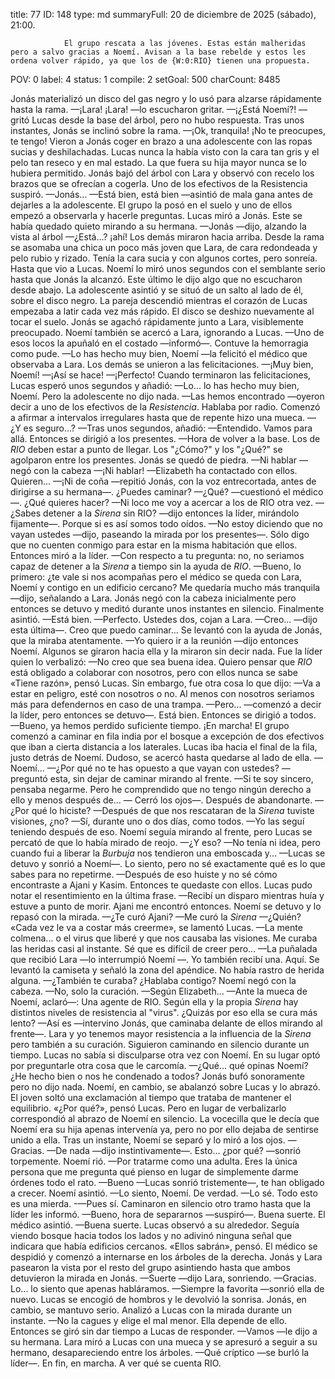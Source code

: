 title:          77
ID:             148
type:           md
summaryFull:    20 de diciembre de 2025 (sábado), 21:00.
                
                El grupo rescata a las jóvenes. Estas están malheridas pero a salvo gracias a Noemí. Avisan a la base rebelde y estos les ordena volver rápido, ya que los de {W:0:RIO} tienen una propuesta.
POV:            0
label:          4
status:         1
compile:        2
setGoal:        500
charCount:      8485


Jonás materializó un disco del gas negro y lo usó para alzarse rápidamente hasta la rama.
—¡Lara! ¡Lara! —lo escucharon gritar. 
—¡¿Está Noemí?! —gritó Lucas desde la base del árbol, pero no hubo respuesta.
Tras unos instantes, Jonás se inclinó sobre la rama.
—¡Ok, tranquila! ¡No te preocupes, te tengo!
Vieron a Jonás coger en brazo a una adolescente con las ropas sucias y deshilachadas. Lucas nunca la había visto con la cara tan gris y el pelo tan reseco y en mal estado. La que fuera su hija mayor nunca se lo hubiera permitido.
Jonás bajó del árbol con Lara y observó con recelo los brazos que se ofrecían a cogerla. Uno de los efectivos de la Resistencia suspiró.
—Jonás...
—Está bien, está bien —asintió de mala gana antes de dejarles a la adolescente.
El grupo la posó en el suelo y uno de ellos empezó a observarla y hacerle preguntas.
Lucas miró a Jonás. Este se había quedado quieto mirando a su hermana.
—Jonás —dijo, alzando la vista al árbol —¿Está...? ¡ahí!
Los demás miraron hacia arriba. Desde la rama se asomaba una chica un poco más joven que Lara, de cara redondeada y pelo rubio y rizado. Tenía la cara sucia y con algunos cortes, pero sonreía.
Hasta que vio a Lucas.
Noemí lo miró unos segundos con el semblante serio hasta que Jonás la alcanzó.
Este último le dijo algo que no escucharon desde abajo. La adolescente asintió y se situó de un salto al lado de él, sobre el disco negro.
La pareja descendió mientras el corazón de Lucas empezaba a latir cada vez más rápido. 
El disco se deshizo nuevamente al tocar el suelo. Jonás se agachó rápidamente junto a Lara, visiblemente preocupado. Noemí también se acercó a Lara, ignorando a Lucas.
—Uno de esos locos la apuñaló en el costado —informó—. Contuve la hemorragia como pude.
—Lo has hecho muy bien, Noemí —la felicitó el médico que observaba a Lara.
Los demás se unieron a las felicitaciones.
—¡Muy bien, Noemí!
—¡Así se hace!
—¡Perfecto!
Cuando terminaron las felicitaciones, Lucas esperó unos segundos y añadió:
—Lo... lo has hecho muy bien, Noemí.
Pero la adolescente no dijo nada.
—Las hemos encontrado —oyeron decir a uno de los efectivos de la *Resistencia*. Hablaba por radio.
Comenzó a afirmar a intervalos irregulares hasta que de repente hizo una mueca.
—¿Y es seguro...? —Tras unos segundos, añadió: —Entendido. Vamos para allá.
Entonces se dirigió a los presentes.
—Hora de volver a la base. Los de *RIO* deben estar a punto de llegar.
Los "¿Cómo?" y los "¿Qué?" se agolparon entre los presentes. Jonás se quedó de piedra.
—Ni hablar —negó con la cabeza —¡Ni hablar!
—Elizabeth ha contactado con ellos. Quieren...
—¡Ni de coña —repitió Jonás, con la voz entrecortada, antes de dirigirse a su hermana—. ¿Puedes caminar?
—¿Qué? —cuestionó el médico—. ¿Qué quieres hacer?
—Ni loco me voy a acercar a los de RIO otra vez.
—¿Sabes detener a la *Sirena* sin RIO? —dijo entonces la líder, mirándolo fijamente—. Porque si es así somos todo oídos.
—No estoy diciendo que no vayan ustedes —dijo, paseando la mirada por los presentes—. Sólo digo que no cuenten conmigo para estar en la misma habitación que ellos.
Entonces miró a la líder.
—Con respecto a tu pregunta: no, no seriamos capaz de detener a la *Sirena* a tiempo sin la ayuda de *RIO*.
—Bueno, lo primero: ¿te vale si nos acompañas pero el médico se queda con Lara, Noemí y contigo en un edificio cercano? Me quedaría mucho más tranquila —dijo, señalando a Lara.
Jonás negó con la cabeza inicialmente pero entonces se detuvo y meditó durante unos instantes en silencio. Finalmente asintió.
—Está bien.
—Perfecto. Ustedes dos, cojan a Lara.
—Creo... —dijo esta última—. Creo que puedo caminar...
Se levantó con la ayuda de Jonás, que la miraba atentamente.
—Yo quiero ir a la reunión —dijo entonces Noemí.
Algunos se giraron hacia ella y la miraron sin decir nada. Fue la líder quien lo verbalizó:
—No creo que sea buena idea. Quiero pensar que *RIO* está obligado a colaborar con nosotros, pero con ellos nunca se sabe
«Tiene razón», pensó Lucas.
Sin embargo, fue otra cosa lo que dijo:
—Va a estar en peligro, esté con nosotros o no. Al menos con nosotros seriamos más para defendernos en caso de una trampa.
—Pero... —comenzó a decir la líder, pero entonces se detuvo—. Está bien.
Entonces se dirigió a todos.
—Bueno, ya hemos perdido suficiente tiempo. ¡En marcha!
El grupo comenzó a caminar en fila india por el bosque a excepción de dos efectivos que iban a cierta distancia a los laterales.
Lucas iba hacia el final de la fila, justo detrás de Noemí. Dudoso, se acercó hasta quedarse al lado de ella.
—Noemí...
—¿Por qué no te has opuesto a que vayan con ustedes? —preguntó esta, sin dejar de caminar mirando al frente.
—Si te soy sincero, pensaba negarme. Pero he comprendido que no tengo ningún derecho a ello y menos después de... — Cerró los ojos—. Después de abandonarte.
—¿Por qué lo hiciste?
—Después de que nos rescataran de la *Sirena* tuviste visiones, ¿no?
—Sí, durante uno o dos días, como todos.
—Yo las seguí teniendo después de eso.
Noemí seguía mirando al frente, pero Lucas se percató de que lo había mirado de reojo.
—¿Y eso?
—No tenía ni idea, pero cuando fui a liberar la *Burbuja* nos tendieron una emboscada y... —Lucas se detuvo y sonrió a Noemí—. Lo siento, pero no sé exactamente qué es lo que sabes para no repetirme.
—Después de eso huiste y no sé cómo encontraste a Ajani y Kasim. Entonces te quedaste con ellos.
Lucas pudo notar el resentimiento en la última frase.
—Recibí un disparo mientras huía y estuve a punto de morir. Ajani me encontró entonces.
Noemí se detuvo y lo repasó con la mirada.
—¿Te curó Ajani?
—Me curó la *Sirena*
—¿Quién?
«Cada vez le va a costar más creerme», se lamentó Lucas.
—La mente colmena... o el virus que liberé y que nos causaba las visiones. Me curaba las heridas casi al instante. Sé que es difícil de creer pero...
—La puñalada que recibió Lara —lo interrumpió Noemí —. Yo también recibí una. Aquí.
Se levantó la camiseta y señaló la zona del apéndice. No había rastro de herida alguna.
—¿También te curaba? ¿Hablaba contigo?
Noemí negó con la cabeza.
—No, solo la curación.
—Según Elizabeth... —Ante la mueca de Noemí, aclaró—: Una agente de RIO. Según ella y la propia *Sirena* hay distintos niveles de resistencia al "virus". ¿Quizás por eso ella se cura más lento?
—Así es —intervino Jonás, que caminaba delante de ellos mirando al frente—. Lara y yo tenemos mayor resistencia a la influencia de la *Sirena* pero también a su curación.
Siguieron caminando en silencio durante un tiempo. Lucas no sabía si disculparse otra vez con Noemí. En su lugar optó por preguntarle otra cosa que le carcomía.
—¿Qué... qué opinas Noemí? ¿He hecho bien o nos he condenado a todos?
Jonás bufó sonoramente pero no dijo nada.
Noemí, en cambio, se abalanzó sobre Lucas y lo abrazó.
El joven soltó una exclamación al tiempo que trataba de mantener el equilibrio.
«¿Por qué?», pensó Lucas. Pero en lugar de verbalizarlo correspondió al abrazo de Noemí en silencio.
La vocecilla que le decía que Noemí era su hija apenas intervenía ya, pero no por ello dejaba de sentirse unido a ella.
Tras un instante, Noemí se separó y lo miró a los ojos.
—Gracias.
—De nada —dijo instintivamente—. Esto... ¿por qué? —sonrió torpemente.
Noemí rió.
—Por tratarme como una adulta. Eres la única persona que me pregunta qué pienso en lugar de simplemente darme órdenes todo el rato.
—Bueno —Lucas sonrió tristemente—, te han obligado a crecer.
Noemí asintió.
—Lo siento, Noemí. De verdad.
—Lo sé. Todo esto es una mierda.
-—Pues sí.
Caminaron en silencio otro tramo hasta que la líder les informó.
—Bueno, hora de separarnos —suspiró—. Buena suerte.
El médico asintió.
—Buena suerte.
Lucas observó a su alrededor. Seguía viendo bosque hacia todos los lados y no adivinó ninguna señal que indicara que había edificios cercanos.
«Ellos sabrán», pensó.
El médico se despidió y comenzó a internarse en los árboles de la derecha. Jonás y Lara pasearon la vista por el resto del grupo asintiendo hasta que ambos detuvieron la mirada en Jonás.
—Suerte —dijo Lara, sonriendo.
—Gracias. Lo... lo siento que apenas habláramos.
—Siempre la favorita —sonrió ella de nuevo.
Lucas se encogió de hombros y le devolvió la sonrisa.
Jonás, en cambio, se mantuvo serio. Analizó a Lucas con la mirada durante un instante.
—No la cagues y elige el mal menor. Ella depende de ello.
Entonces se giró sin dar tiempo a Lucas de responder.
—Vamos —le dijo a su hermana.
Lara miró a Lucas con una mueca y se apresuró a seguir a su hermano, desapareciendo entre los árboles.
—Qué críptico —se burló la líder—. En fin, en marcha. A ver qué se cuenta RIO.